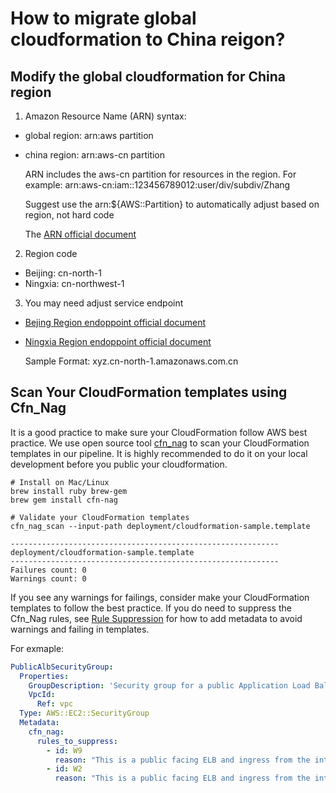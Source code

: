 # How to migrate global cloudformation to China reigon?

## Modify the global cloudformation for China region
1. Amazon Resource Name (ARN) syntax: 
- global region: arn:aws partition
- china region: arn:aws-cn partition
    
    ARN includes the aws-cn partition for resources in the region. For example: arn:aws-cn:iam::123456789012:user/div/subdiv/Zhang

    Suggest use the arn:${AWS::Partition} to automatically adjust based on region, not hard code

    The [ARN official document](https://docs.amazonaws.cn/en_us/aws/latest/userguide/ARNs.html)

2. Region code
- Beijing: cn-north-1 
- Ningxia: cn-northwest-1

3. You may need adjust service endpoint
- [Bejing Region endoppoint official document](https://docs.amazonaws.cn/en_us/aws/latest/userguide/endpoints-Beijing.html)
- [Ningxia Region endoppoint official document](https://docs.amazonaws.cn/en_us/aws/latest/userguide/endpoints-Ningxia.html)
    
    Sample Format: xyz.cn-north-1.amazonaws.com.cn


## Scan Your CloudFormation templates using Cfn_Nag

It is a good practice to make sure your CloudFormation follow AWS best practice. We use open source tool 
[cfn_nag](https://github.com/stelligent/cfn_nag) to scan your CloudFormation templates in our pipeline. It is highly recommended to do it on your local development before you public your cloudformation.

```shell script
# Install on Mac/Linux
brew install ruby brew-gem
brew gem install cfn-nag

# Validate your CloudFormation templates
cfn_nag_scan --input-path deployment/cloudformation-sample.template

------------------------------------------------------------
deployment/cloudformation-sample.template
------------------------------------------------------------
Failures count: 0
Warnings count: 0
```

If you see any warnings for failings, consider make your CloudFormation templates to follow the best practice. If you do need to suppress the Cfn_Nag rules, see [Rule Suppression](https://github.com/stelligent/cfn_nag#per-resource-rule-suppression) for how to add metadata to avoid warnings and failing in templates.

For exmaple:
```yaml
PublicAlbSecurityGroup:
  Properties:
    GroupDescription: 'Security group for a public Application Load Balancer'
    VpcId:
      Ref: vpc
  Type: AWS::EC2::SecurityGroup
  Metadata:
    cfn_nag:
      rules_to_suppress:
        - id: W9
          reason: "This is a public facing ELB and ingress from the internet should be permitted."
        - id: W2
          reason: "This is a public facing ELB and ingress from the internet should be permitted."
```